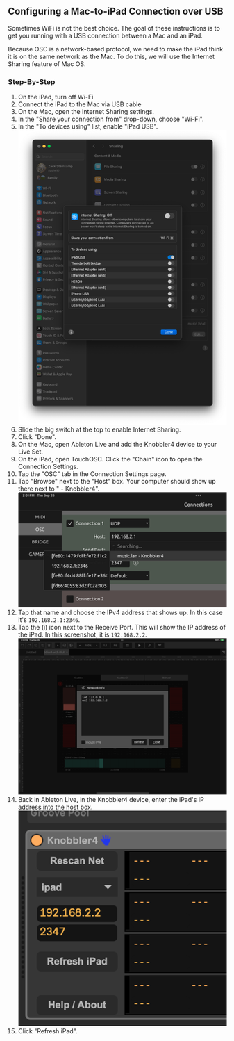 ## Configuring a Mac-to-iPad Connection over USB

Sometimes WiFi is not the best choice. The goal of these instructions is to get
you running with a USB connection between a Mac and an iPad.

Because OSC is a network-based protocol, we need to make the iPad think it is on the same network as the Mac. To do this, we will use the Internet Sharing feature of Mac OS.

### Step-By-Step

1) On the iPad, turn off Wi-Fi
2) Connect the iPad to the Mac via USB cable
3) On the Mac, open the Internet Sharing settings.
4) In the "Share your connection from" drop-down, choose "Wi-Fi".
5) In the "To devices using" list, enable "iPad USB".
   ![settings](images/usb/mac_internet_sharing.png)
6) Slide the big switch at the top to enable Internet Sharing.
7) Click "Done".
8) On the Mac, open Ableton Live and add the Knobbler4 device to your Live Set.
9) On the iPad, open TouchOSC. Click the "Chain" icon to open the Connection Settings.
10) Tap the "OSC" tab in the Connection Settings page.
11) Tap "Browse" next to the "Host" box. Your computer should show up there next to " - Knobbler4".
    ![connection settings](images/usb/ipad_osc_connection.jpg)
12) Tap that name and choose the IPv4 address that shows up. In this case it's `192.168.2.1:2346`.
13) Tap the (i) icon next to the Receive Port. This will show the IP address of the iPad. In this screenshot, it is `192.168.2.2`.
    ![ipad address](images/usb/ipad_ip.png)
14) Back in Ableton Live, in the Knobbler4 device, enter the iPad's IP address into the host box.
    ![configure knobbler](images/usb/mac_knobbler.png)
15) Click "Refresh iPad".


